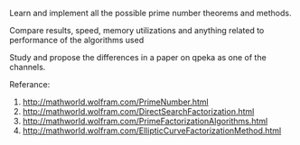 Learn and implement all the possible prime number theorems and methods.

Compare results, speed, memory utilizations and anything related to performance of the algorithms used

Study and propose the differences in a paper on qpeka as one of the channels.


Referance:
1. http://mathworld.wolfram.com/PrimeNumber.html
2. http://mathworld.wolfram.com/DirectSearchFactorization.html
3. http://mathworld.wolfram.com/PrimeFactorizationAlgorithms.html
4. http://mathworld.wolfram.com/EllipticCurveFactorizationMethod.html
